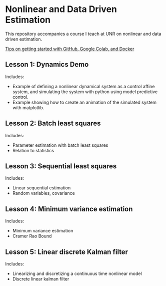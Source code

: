# Nonlinear and Data Driven Estimation

This repository accompanies a course I teach at UNR on nonlinear and data driven estimation.

[Tips on getting started with GitHub, Google Colab, and Docker](github_colab_tips.md)

## Lesson 1: Dynamics Demo

Includes:
  *  Example of defining a nonlinear dynamical system as a control affine system, and simulating the system with python using model predictive control.
  *  Example showing how to create an animation of the simulated system with matplotlib. 

## Lesson 2: Batch least squares

Includes:
  *  Parameter estimation with batch least squares 
  *  Relation to statistics

## Lesson 3: Sequential least squares

Includes:
  *  Linear sequential estimation
  *  Random variables, covariance

## Lesson 4: Minimum variance estimation

Includes:
  *  Minimum variance estimation
  *  Cramer Rao Bound

## Lesson 5: Linear discrete Kalman filter

Includes:
  *  Linearizing and discretizing a continuous time nonlinear model
  *  Discrete linear kalman filter
